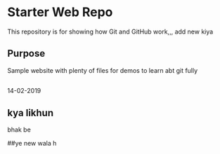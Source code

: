# Starter Web Repo

This repository is for showing how Git and GitHub work,,, add new kiya

## Purpose

Sample website with plenty of files for demos
to learn abt git fully

##
14-02-2019
## kya likhun
bhak be


##ye new wala h

